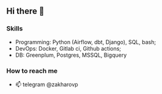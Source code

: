 ## Hi there 👋

### Skills
- Programming: Python (Airflow, dbt, Django), SQL, bash;
- DevOps: Docker, Gitlab ci, Github actions;
- DB: Greenplum, Postgres, MSSQL, Bigquery

### How to reach me
- 📫 telegram @zakharovp

